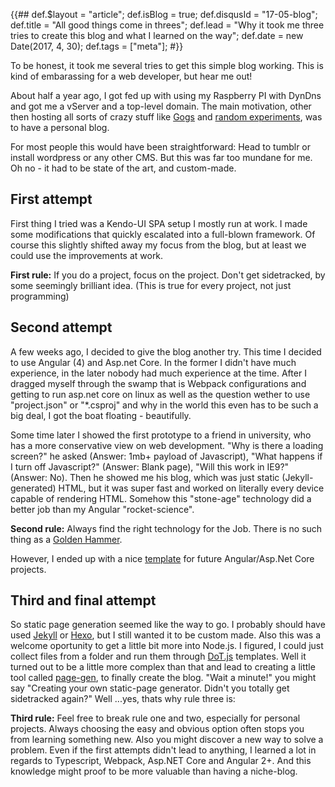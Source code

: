 {{##
    def.$layout = "article";
    def.isBlog = true;
    def.disqusId = "17-05-blog";
    def.title = "All good things come in threes";
    def.lead = "Why it took me three tries to create this blog and what I learned on the way";
    def.date = new Date(2017, 4, 30);
    def.tags = ["meta"];
#}}

To be honest, it took me several tries to get this simple blog working. This is kind of embarassing for a web developer, but hear me out! 

About half a year ago, I got fed up with using my Raspberry PI with DynDns and got me a vServer and a top-level domain. The main motivation, 
other then hosting all sorts of crazy stuff like [Gogs](http://alexklingenbeck.de:3000) and [random experiments](http://alexklingenbeck.de/kindergarten), was to have a personal blog.

For most people this would have been straightforward: Head to tumblr or install wordpress or any other CMS. But this was far too mundane for me. Oh no - it had to be state of the art, and custom-made. 

## First attempt
First thing I tried was a Kendo-UI SPA setup I mostly run at work. I made some modifications that quickly escalated into a full-blown framework. Of course this slightly shifted away my focus from the blog, but at least we could use the improvements at work.

__First rule:__ If you do a project, focus on the project. Don't get sidetracked, by some seemingly brilliant idea. (This is true for every project, not just programming)

## Second attempt
A few weeks ago, I decided to give the blog another try. This time I decided to use Angular (4) and Asp.net Core. In the former I didn't have much experience, in the later nobody had much experience at the time. After I dragged myself through the swamp that is Webpack configurations and getting to run asp.net core on linux as well as the question wether to use "project.json" or "*.csproj" and why in the world this even has to be such a big deal, I got the boat floating - beautifully.

Some time later I showed the first prototype to a friend in university, who has a more conservative view on web development. "Why is there a loading screen?" he asked (Answer: 1mb+ payload of Javascript), "What happens if I turn off Javascript?" (Answer: Blank page), "Will this work in IE9?" (Answer: No). Then he showed me his blog, which was just static (Jekyll-generated) HTML, but it was super fast and worked on literally every device capable of rendering HTML. Somehow this "stone-age" technology did a better job than my Angular "rocket-science".

__Second rule:__ Always find the right technology for the Job. There is no such thing as a [Golden Hammer](https://sourcemaking.com/antipatterns/golden-hammer).

However, I ended up with a nice [template](https://github.com/mode777/aspnet-angular2-bootstrap) for future Angular/Asp.Net Core projects.

## Third and final attempt
So static page generation seemed like the way to go. I probably should have used [Jekyll](http://jekyllrb.com) or [Hexo](http://hexo.io), but I still wanted it to be custom made. Also this was a welcome oportunity to get a little bit more into Node.js. I figured, I could just collect files from a folder and run them through [DoT.js](http://olado.github.io/doT/index.html) templates. Well it turned out to be a little more complex than that and lead to creating a little tool called [page-gen](https://github.com/mode777/page-gen), to finally create the blog. "Wait a minute!" you might say "Creating your own static-page generator. Didn't you totally get sidetracked again?" Well ...yes, thats why rule three is:

__Third rule:__ Feel free to break rule one and two, especially for personal projects. Always choosing the easy and obvious option often stops you from learning something new. Also you might discover a new way to solve a problem. Even if the first attempts didn't lead to anything, I learned a lot in regards to Typescript, Webpack, Asp.NET Core and Angular 2+. And this knowledge might proof to be more valuable than having a niche-blog.  
